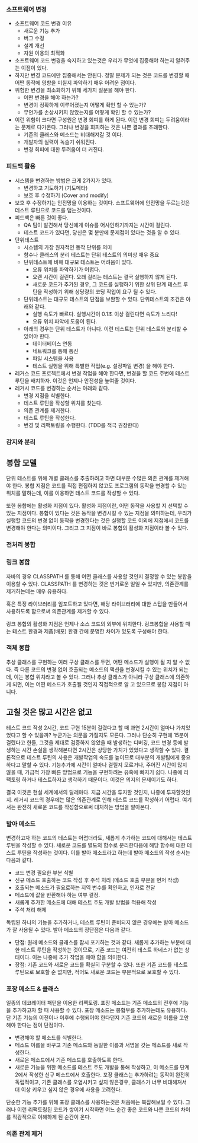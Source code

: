 ### 소프트웨어 변경
* 소프트웨어 코드 변경 이유
    * 새로운 기능 추가
    * 버그 수정
    * 설계 개선
    * 자원 이용의 최적화
* 소프트웨어 코드 변경을 숙지하고 있는것은 우리가 무엇에 집중해야 하는지 알려주는 이점이 있다.
* 하지만 변경 코드에만 집중해서는 안된다. 정말 문제가 되는 것은 코드를 변경할 때 어떤 동작에 영향을 미칠지 파악하기 매우 어려운 점이다.
* 위험한 변경을 최소화하기 위해 세가지 질문을 해야 한다.
    * 어떤 변경을 해야 하는가?
    * 변경이 정확하게 이루어졌는지 어떻게 확인 할 수 있는가?
    * 무언가를 손상시키지 않았는지를 어떻게 확인 할 수 있는가?
* 이런 위험이 크다면 구성원은 변경 회피를 하게 된다. 이런 변경 회피는 두려움이라는 문제로 다가온다. 그러나 변경을 회피하는 것은 나쁜 결과를 초래한다.
    * 기존의 클래스와 메소드는 비대해져갈 것 이다.
    * 개발자의 실력이 녹슬기 쉬워진다.
    * 변경 회피에 대한 두려움이 더 커진다.

### 피드백 활용
* 시스템을 변경하는 방법은 크게 2가지가 있다.
    * 변경하고 기도하기 (기도메타)
    * 보호 후 수정하기 (Cover and modify)
* 보호 후 수정하기는 안전망을 이용하는 것이다. 소프트웨어에 안전망을 두르는것은 데스트 루틴으로 코드를 덮는것이다.
* 피드백은 빠른 것이 좋다.
    * QA 팀이 발견해서 당신에게 이슈를 어사인하기까지는 시간이 걸린다.
    * 테스트 코드가 있다면, 당신은 몇 분만에 문제점이 있다는 것을 알 수 있다.
* 단위테스트
    * 시스템의 가장 원자적인 동작 단위를 의미
    * 함수나 클래스의 분리 테스트는 단위 테스트의 의미상 매우 중요
    * 단위테스트에 비해 대규모 테스트는 어려움이 있다.
        * 오류 위치를 파악하기가 어렵다.
        * 오랜 시간이 걸린다. 오래 걸리는 테스트는 결국 실행하지 않게 된다.
        * 새로운 코드가 추가된 경우, 그 코드를 실행하기 위한 상위 단계 테스트 루틴을 작성하기 위해 상당량의 코딩 작업이 요구 될 수 있다.
    * 단위테스트는 대규모 테스트의 단점을 보완할 수 있다. 단위테스트의 조건은 아래와 같다.
      * 실행 속도가 빠르다. 실행시간이 0.1초 이상 걸린다면 속도가 느리다!
      * 오류 위치 파악에 도움이 된다.
    * 아래의 경우는 단위 테스트가 아니다. 이런 테스트는 단위 테스트와 분리할 수 있어야 한다.
        * 데이터베이스 연동
        * 네트워크를 통해 통신
        * 파일 시스템을 사용
        * 테스트 실행을 위해 특별한 작업(e.g. 설정파일 변경) 을 해야 한다.
* 레거스 코드 프로젝트에서 변경 작업을 해야 한다면, 변경을 할 코드 주변에 테스트 루틴을 배치하자. 이것은 언제나 안전성을 높여줄 것이다.
* 레거시 코드를 변경하는 순서는 아래와 같다.
    * 변경 지점을 식별한다.
    * 테스트 루틴을 작성할 위치를 찾는다.
    * 의존 관계를 제거한다.
    * 테스트 루틴을 작성한다.
    * 변경 및 리팩토링을 수행한다. (TDD를 적극 권장한다)
    
### 감지와 분리

## 봉합 모델
단위 테스트를 위해 개별 클래스를 추출하려고 하면 대부분 수많은 의존 관계를 제거해야 한다. 
봉합 지점은 코드를 직접 편집하지 않고도 프로그램의 동작을 변경할 수 있는 위치를 말하는데, 이를 이용하면 테스트 코드를 작성할 수 있다.

또한 봉합에는 활성화 지점이 있다. 활성화 지점이란, 어떤 동작을 사용할 지 선택할 수 있는 지점이다. 봉합이 있다는 것은 동작을 변경시킬 수 있는 지점을 의미하는데, 우리가 실행할 코드의 변경 없이 동작을 변경한다는 것은 실행할 코드 이외에 지점에서 코드를 변경해야 한다는 의미이다. 그리고 그 지점이 바로 봉합의 활성화 지점이라 볼 수 있다.

### 전처리 봉합

### 링크 봉합
자바의 경우 CLASSPATH 를 통해 어떤 클래스를 사용할 것인지 결정할 수 있는 봉합을 이용할 수 있다. CLASSPATH 를 변경하는 것은 번거로운 일일 수 있지만, 의존관계를 제거하는데는 매우 유용하다.

혹은 특정 라이브러리를 임포트하고 있다면, 해당 라이브러리에 대한 스텁을 만들어서 사용하도록 함으로써 의존관계를 제거할 수 있다.

링크 봉합의 활성화 지점은 언제나 소스 코드의 외부에 위치한다. 링크봉합을 사용할 때는 테스트 환경과 제품(배포) 환경 간에 분명한 차이가 있도록 구성해야 한다.

### 객체 봉합
추상 클래스를 구현하는 여러 구상 클래스를 두면, 어떤 메소드가 실행이 될 지 알 수 없다. 즉 다른 코드의 변경 없이 호출되는 메소드의 액션을 변경시킬 수 있는 위치가 되는데, 이는 봉합 위치라고 볼 수 있다. 그러나 추상 클래스가 아니라 구상 클래스에 의존하게 되면, 이는 어떤 메소드가 호출될 것인지 직접적으로 알 고 있으므로 봉합 지점이 아니다.

## 고칠 것은 많고 시간은 없고
테스트 코드 작성 2시간, 코드 구현 15분이 걸렸다고 할 때 과연 2시간이 얼마나 가치있었다고 할 수 있을까? 누군가는 의문을 가질지도 모른다. 그러나 단순히 구현에 15분이 걸렸다고 한들, 그것을 제대로 검증하지 않았을 때 발생하는 디버깅, 코드 변경 등에 발생하는 시간 손실을 생각해본다면 2시간은 상당한 가치가 있었다고 생각할 수 있다. 결론적으로 테스트 루틴의 사용은 개발작업의 속도를 높이므로 대부분의 개발팀에게 중요하다고 말할 수 있다. 기능추가에 시간이 얼마나 걸릴지 모르거나, 주어진 시간이 많지 않을 때, 가급적 가장 빠른 방법으로 기능을 구현하려는 유혹에 빠지기 쉽다. 나중에 리팩토링 하거나 테스트하자고 생각하기 때문이다. 이것은 의지의 문제이기도 하다. 

결국 이것은 현실 세계에서의 딜레마다. 지금 시간을 투자할 것인지, 나중에 투자할것인지. 레거시 코드의 경우에는 많은 의존관계로 인해 테스트 코드를 작성하기 어렵다. 여기서는 완전히 새로운 코드를 작성함으로써 대처하는 방법을 알아본다.

### 발아 메소드
변경하고자 하는 코드의 테스트는 어렵더라도, 새롭게 추가하는 코드에 대해서는 테스트 루틴을 작성할 수 있다. 새로운 코드를 별도의 함수로 분리한다음에 해당 함수에 대한 테스트 루틴을 작성하는 것이다. 이를 발아 메소드라고 하는데 발아 메소드의 작성 순서는 다음과 같다.
* 코드 변경 필요한 부분 식별
* 신규 메소드 호출하는 코드 작성 후 주석 처리 (메소드 호출 부분을 먼저 작성)
* 호출되는 메소드가 필요로하는 지역 변수를 확인하고, 인자로 전달
* 메소드에 값을 반환해야 하는 여부 결정.
* 새롭게 추가한 메소드에 대해 테스트 주도 개발 방법을 적용해 작성
* 주석 처리 해제

독립된 하나의 기능을 추가하거나, 테스트 루틴이 준비되지 않은 경우에는 발아 메소드가 잘 사용될 수 있다. 발아 메소드의 장단점은 다음과 같다. 
* 단점: 원래 메소드와 클래스를 잠시 포기하는 것과 같다. 새롭게 추가하는 부분에 대한 테스트 루틴을 작성하는 것이므로, 기존 코드는 여전히 테스트 하네스가 없는 상태이다. 이는 나중에 추가 작업을 해야 함을 의미한다.
* 장점: 기존 코드와 새로운 코드를 확실히 구분할 수 있다. 또한 기존 코드를 테스트 루틴으로 보호할 순 없지만, 적어도 새로운 코드는 부분적으로 보호할 수 있다.

### 포장 메소드 & 클래스
일종의 데코레이터 패턴을 이용한 리팩토링. 포장 메소드는 기존 메소드의 전후에 기능을 추가하고자 할 때 사용할 수 있다. 포장 메소드는 봉합부를 추가하는데도 유용하다. 단 기존 기능의 이전이나 이후에 수행되어야 한다던지 기존 코드의 새로운 이름을 고안해야 한다는 점이 단점이다. 
* 변경해야 할 메소드를 식별한다.
* 메소드 이름을 바꾸고 기존 메소드와 동일한 이름과 서명을 갖는 메소드를 새로 작성한다.
* 새로운 메소드에서 기존 메소드를 호출하도록 한다.
* 새로운 기능을 위한 메소드를 테스트 주도 개발을 통해 작성하고, 이 메소드를 단계 2에서 작성한 신규 메소드에서 호출한다.
포장 클래스는 추가하려는 동작이 완전히 독립적이고, 기존 클래스를 오염시키고 싶지 않은경우, 클래스가 너무 비대해져서 더 이상 키우고 싶지 않은 경우에 사용을 고려한다.
  
단순한 기능 추가를 위해 포장 클래스를 사용하는것은 처음에는 복잡해보일 수 있다. 그러나 이런 리팩토링된 코드가 쌓이기 시작하면 어느 순간 좋은 코드와 나쁜 코드의 차이를 직감적으로 이해하게 된 순간이 온다.

### 의존 관계 제거
